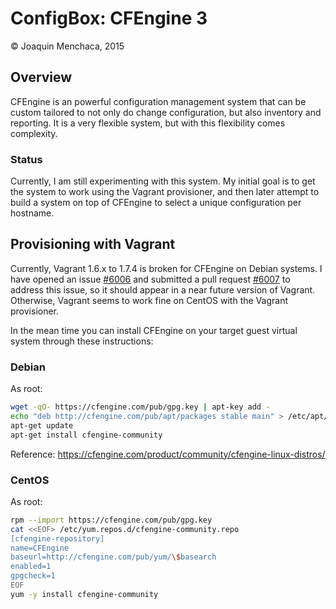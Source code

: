 # ConfigBox: CFEngine 3

© Joaquin Menchaca, 2015

## Overview

CFEngine is an powerful configuration management system that can be custom tailored to not only do change configuration, but also inventory and reporting.  It is a very flexible system, but with this flexibility comes complexity.


### Status

Currently, I am still experimenting with this system.  My initial goal is to get the system to work using the Vagrant provisioner, and then later attempt to build a system on top of CFEngine to select a unique configuration per hostname.

## Provisioning with Vagrant

Currently, Vagrant 1.6.x to 1.7.4 is broken for CFEngine on Debian systems.  I have opened an issue [#6006](https://github.com/mitchellh/vagrant/issues/6006#event-365523006) and submitted a pull request [#6007](https://github.com/mitchellh/vagrant/pull/6007) to address this issue, so it should appear in a near future version of Vagrant.  Otherwise, Vagrant seems to work fine on CentOS with the Vagrant provisioner.

In the mean time you can install CFEngine on your target guest virtual system through these instructions:

### Debian

As root:

```bash
wget -qO- https://cfengine.com/pub/gpg.key | apt-key add -
echo "deb http://cfengine.com/pub/apt/packages stable main" > /etc/apt/sources.list.d/cfengine-community.list
apt-get update
apt-get install cfengine-community
```

Reference: https://cfengine.com/product/community/cfengine-linux-distros/

### CentOS

As root:

```bash
rpm --import https://cfengine.com/pub/gpg.key
cat <<EOF> /etc/yum.repos.d/cfengine-community.repo
[cfengine-repository]
name=CFEngine
baseurl=http://cfengine.com/pub/yum/\$basearch
enabled=1
gpgcheck=1
EOF
yum -y install cfengine-community
```
